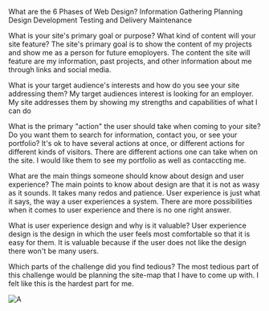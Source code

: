 
What are the 6 Phases of Web Design?
Information Gathering
Planning
Design
Development
Testing and Delivery
Maintenance

What is your site's primary goal or purpose? What kind of content will your site feature?
The site's primary goal is to show the content of my projects and show me as a person for future emoployers. The content the site will feature are my information, past projects, and other information about me through links and social media.

What is your target audience's interests and how do you see your site addressing them?
My target audiences interest is looking for an employer. My site addresses them by showing my strengths and capabilities of what I can do

What is the primary "action" the user should take when coming to your site? Do you want them to search for information, contact you, or see your portfolio? It's ok to have several actions at once, or different actions for different kinds of visitors.
There are different actions one can take when on the site. I would like them to see my portfolio as well as contaccting me. 

What are the main things someone should know about design and user experience?
The main points to know about design are that it is not as wasy as it sounds. It takes many redos and patience. User experience is just what it says, the way a user experiences a system. There are more possibilities when it comes to user experience and there is no one right answer. 

What is user experience design and why is it valuable? 
User experience design is the design in which the user feels most comfortable so that it is easy for them. It is valuable because if the user does not like the design there won't be many users.

Which parts of the challenge did you find tedious?
The most tedious part of this challenge would be planning the site-map that I have to come up with. I felt like this is the hardest part for me.

![A](/phase-0/week-2/imgs/site-map.png "Site-Map")